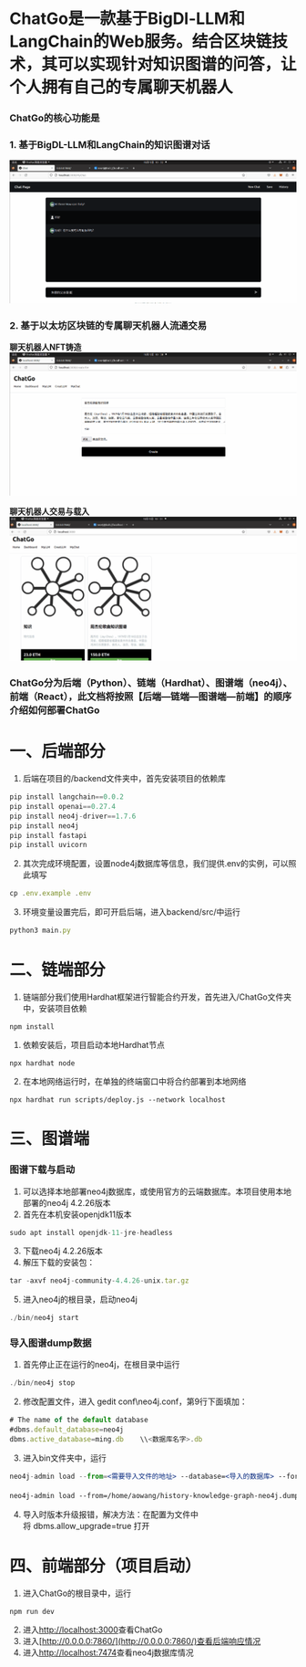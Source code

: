 # ****ChatGo是一款基于BigDl-LLM和LangChain的Web服务。结合区块链技术，其可以实现针对知识图谱的问答，让个人拥有自己的专属聊天机器人****

### **ChatGo的核心功能是**
### **1. 基于BigDL-LLM和LangChain的知识图谱对话**
![image](https://github.com/AAooWW/ChatGo/blob/main/public/%E5%AF%B9%E8%AF%9D.gif)


### **2. 基于以太坊区块链的专属聊天机器人流通交易**
**聊天机器人NFT铸造**
![image](https://github.com/AAooWW/ChatGo/blob/main/public/%E5%9B%BE%E8%B0%B1%E4%B8%8A%E4%BC%A0.gif)

**聊天机器人交易与载入**
![image](https://github.com/AAooWW/ChatGo/blob/main/public/%E4%BA%A4%E6%98%93.gif)

### **ChatGo分为后端（Python）、链端（Hardhat）、图谱端（neo4j）、前端（React），此文档将按照【后端—链端—图谱端—前端】的顺序介绍如何部署ChatGo**

# 一、后端部分

1. 后端在项目的/backend文件夹中，首先安装项目的依赖库

```jsx
pip install langchain==0.0.2
pip install openai==0.27.4
pip install neo4j-driver==1.7.6
pip install neo4j
pip install fastapi
pip install uvicorn
```

2. 其次完成环境配置，设置node4j数据库等信息，我们提供.env的实例，可以照此填写

```jsx
cp .env.example .env
```

3. 环境变量设置完后，即可开启后端，进入backend/src/中运行

```jsx
python3 main.py
```

# 二、链端部分

1. 链端部分我们使用Hardhat框架进行智能合约开发，首先进入/ChatGo文件夹中，安装项目依赖

```
npm install
```

1. 依赖安装后，项目启动本地Hardhat节点

```
npx hardhat node
```

2. 在本地网络运行时，在单独的终端窗口中将合约部署到本地网络

```
npx hardhat run scripts/deploy.js --network localhost
```

# 三、图谱端

### 图谱下载与启动

1. 可以选择本地部署neo4j数据库，或使用官方的云端数据库。本项目使用本地部署的neo4j 4.2.26版本
2. 首先在本机安装openjdk11版本

```jsx
sudo apt install openjdk-11-jre-headless
```

3. 下载neo4j 4.2.26版本
4. 解压下载的安装包：

```jsx
tar -axvf neo4j-community-4.4.26-unix.tar.gz
```

5. 进入neo4j的根目录，启动neo4j

```jsx
./bin/neo4j start
```

### 导入图谱dump数据

1. 首先停止正在运行的neo4j，在根目录中运行

```jsx
./bin/neo4j stop
```

2. 修改配置文件，进入 gedit conf\neo4j.conf，第9行下面填加：

```jsx
# The name of the default database
#dbms.default_database=neo4j
dbms.active_database=ming.db    \\<数据库名字>.db
```

3. 进入bin文件夹中，运行

```jsx
neo4j-admin load --from=<需要导入文件的地址> --database=<导入的数据库> --force

neo4j-admin load --from=/home/aowang/history-knowledge-graph-neo4j.dump --database=mingchao.db --force //例子
```

4. 导入时版本升级报错，解决方法：在配置为文件中将 dbms.allow_upgrade=true 打开

# 四、前端部分（项目启动）

1. 进入ChatGo的根目录中，运行

```jsx
npm run dev
```

2. 进入[http://localhost:3000](http://localhost:3000/)查看ChatGo
3. 进入[http://0.0.0.0:7860/](http://0.0.0.0:7860/)查看后端响应情况
4. 进入[http://localhost:7474](http://localhost:7474/)查看neo4j数据库情况

